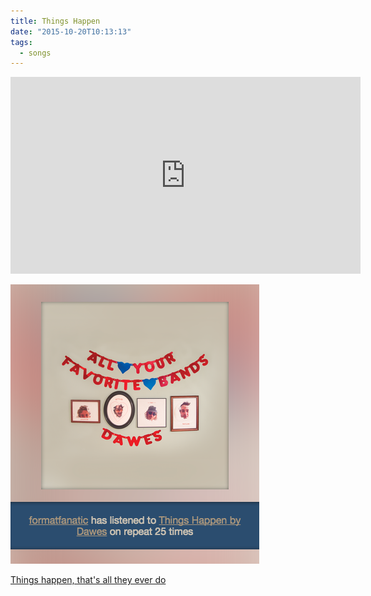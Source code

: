 ```yaml
---
title: Things Happen
date: "2015-10-20T10:13:13"
tags:
  - songs
---
```


<iframe width="560" height="315" src="https://www.youtube.com/embed/PNpSpMMfQis" frameborder="0" allowfullscreen></iframe>

![repeatone.club](../images/things-happen-repeat.png)

[Things happen, that's all they ever do](http://genius.com/6395983)
